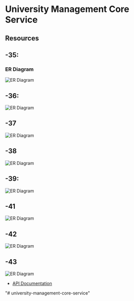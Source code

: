 # University Management Core Service

## Resources

## -35:


### ER Diagram
<img src="https://i.ibb.co/Ln2FttV/university-management-core-service-module-1.png" alt="ER Diagram"> </img>

## -36:
<img src="https://i.ibb.co/tJ4nt6T/Screenshot-2023-08-20-at-7-32-11-PM.png" alt="ER Diagram"> </img>

## -37
<img src="https://i.ibb.co/DV7Jwd8/university-management-core-service-Page-2-drawio.png" alt="ER Diagram"> </img>

## -38
<img src="https://i.ibb.co/B2JhHD3/module-38.png" alt="ER Diagram"> </img>
## -39:
<img src="https://i.ibb.co/VgG8RcZ/university-management-core-service-Page-1-drawio.png" alt="ER Diagram"> </img>

<!-- ## -40
<img src="https://i.ibb.co/DV7Jwd8/university-management-core-service-Page-2-drawio.png" alt="ER Diagram"> </img> -->

## -41
<img src="https://i.ibb.co/rsRcGb6/-41-drawio.png" alt="ER Diagram"> </img>
## -42
<img src="https://i.ibb.co/Jc846YL/-42-drawio.png" alt="ER Diagram"> </img>

## -43
<img src="https://i.ibb.co/H4DDVRw/-43-drawio.png" alt="ER Diagram"> </img>


<!-- - [-39: ER Diagram](https://i.ibb.co/VgG8RcZ/university-management-core-service-Page-1-drawio.png)

- [-41: ER Diagram](https://i.ibb.co/rsRcGb6/-41-drawio.png)


- [-42: ER Diagram](https://i.ibb.co/Jc846YL/-42-drawio.png)

- [-43: ER Diagram](https://i.ibb.co/H4DDVRw/-43-drawio.png) -->

- [API Documentation](https://documenter.getpostman.com/view/26694209/2s9Xy5NrFU)


"# university-management-core-service" 

